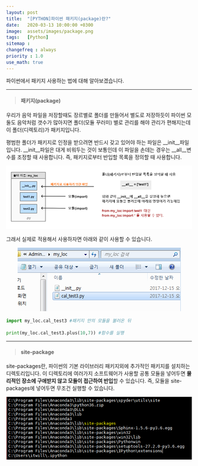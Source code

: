 ```yaml
---
layout: post
title:  "[PYTHON]파이썬 패키지(package)란?"
date:   2020-03-13 10:00:00 +0300
image:  assets/images/package.png
tags:   [Python]
sitemap :
changefreq : always
priority : 1.0
use_math: true
---
```


파이썬에서 패키지 사용하는 법에 대해 알아보겠습니다. 

--------

> #### 패키지(package) 

우리가 음악 파일을 저장할때도 장르별로 폴더를 만들어서 별도로 저장하듯이 파이썬 모둘도 음악처럼 갯수가 많아지면 폴더(모듈 꾸러미) 별로 관리를 해야 관리가 편해지는데 이 폴더(디렉토리)가 패키지입니다. 

평범한 폴더가 패키지로 인정을 받으려면 반드시 갖고 있어야 하는 파일은 __init__파일입니다. __init__파일은 대게 비워두는 것이 보통인데 이 파일을 손데는 경우는 __all__변수를 조정할 때 사용합니다. 즉, 패키지로부터 반입할 목록을 정의할 때 사용합니다. 


<center><img src="../assets//images/package.png" ></center>

그래서 실제로 적용해서 사용하자면 아래와 같이 사용할 수 있습니다.

<center><img src="../assets//images/package2.png" ></center>

```python
import my_loc.cal_test3 #패키지 안의 모듈을 불러온 뒤 

print(my_loc.cal_test3.plus(10,7)) #함수를 실행
```

--------

> #### site-package

site-packages란, 파이썬의 기본 라이브러리 패키지외에 추가적인 패키지를 설치하는 디렉토리입니다. 이 디렉토리에 여러가지 소프트웨어가 사용할 공통 모듈을 넣어두면 **물리적인 장소에 구애받지 않고 모듈이 접근하여 반입**할 수 있습니다. 즉, 모듈을 site-packages에 넣어두면 무조건 실행할 수 있습니다. 

<center><img src="../assets//images/package3.png" ></center>

